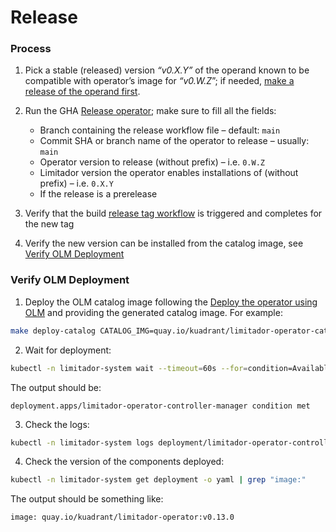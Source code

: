 # Release

### Process

1. Pick a stable (released) version _“v0.X.Y”_ of the operand known to be compatible with operator’s image for _“v0.W.Z_”;
   if needed, [make a release of the operand first](https://github.com/Kuadrant/limitador/blob/main/RELEASE.md).

2. Run the GHA [Release operator](https://github.com/Kuadrant/limitador-operator/actions/workflows/release.yaml); make
   sure to fill all the fields:

    * Branch containing the release workflow file – default: `main`
    * Commit SHA or branch name of the operator to release – usually: `main`
    * Operator version to release (without prefix) – i.e. `0.W.Z`
    * Limitador version the operator enables installations of (without prefix) – i.e. `0.X.Y`
    * If the release is a prerelease

3. Verify that the build [release tag workflow](https://github.com/Kuadrant/limitador-operator/actions/workflows/build-images-for-tag-release.yaml) is triggered and completes for the new tag

4. Verify the new version can be installed from the catalog image, see [Verify OLM Deployment](#verify-olm-deployment)

### Verify OLM Deployment

1. Deploy the OLM catalog image following the [Deploy the operator using OLM](/doc/development.md#deploy-the-operator-using-olm) and providing the generated catalog image. For example:
```sh
make deploy-catalog CATALOG_IMG=quay.io/kuadrant/limitador-operator-catalog:v0.13.0 DEFAULT_CHANNEL=stable
```

2. Wait for deployment:
```sh
kubectl -n limitador-system wait --timeout=60s --for=condition=Available deployments --all
```

The output should be:

```
deployment.apps/limitador-operator-controller-manager condition met
```

3. Check the logs:
```sh
kubectl -n limitador-system logs deployment/limitador-operator-controller-manager
```

4. Check the version of the components deployed:
```sh
kubectl -n limitador-system get deployment -o yaml | grep "image:"
```
The output should be something like:

```
image: quay.io/kuadrant/limitador-operator:v0.13.0
```
